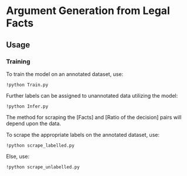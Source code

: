 # Argument Generation from Legal Facts

## Usage

### Training

To train the model on an annotated dataset, use: 

```
!python Train.py
```

Further labels can be assigned to unannotated data utilizing the model:

```
!python Infer.py
```

The method for scraping the [Facts] and [Ratio of the decision] pairs will depend upon the data.

To scrape the appropriate labels on the annotated dataset, use:

```
!python scrape_labelled.py
```

Else, use:

```
!python scrape_unlabelled.py
```



